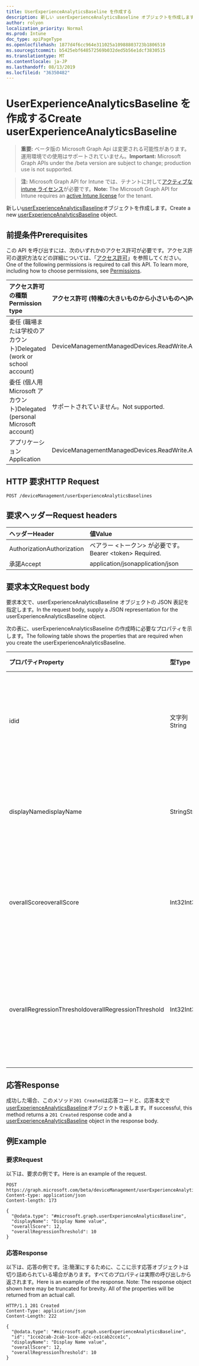 ```yaml
---
title: UserExperienceAnalyticsBaseline を作成する
description: 新しい userExperienceAnalyticsBaseline オブジェクトを作成します。
author: rolyon
localization_priority: Normal
ms.prod: Intune
doc_type: apiPageType
ms.openlocfilehash: 1877d4f6cc964e311025a10988803723b1806510
ms.sourcegitcommit: b5425ebf648572569b032ded5b56e1dcf3830515
ms.translationtype: MT
ms.contentlocale: ja-JP
ms.lasthandoff: 08/13/2019
ms.locfileid: "36350482"
---
```

# <a name="create-userexperienceanalyticsbaseline"></a><span data-ttu-id="1dc8e-103">UserExperienceAnalyticsBaseline を作成する</span><span class="sxs-lookup"><span data-stu-id="1dc8e-103">Create userExperienceAnalyticsBaseline</span></span>

> <span data-ttu-id="1dc8e-104">**重要:** ベータ版の Microsoft Graph Api は変更される可能性があります。運用環境での使用はサポートされていません。</span><span class="sxs-lookup"><span data-stu-id="1dc8e-104">**Important:** Microsoft Graph APIs under the /beta version are subject to change; production use is not supported.</span></span>

> <span data-ttu-id="1dc8e-105">**注:** Microsoft Graph API for Intune では、テナントに対して[アクティブな intune ライセンス](https://go.microsoft.com/fwlink/?linkid=839381)が必要です。</span><span class="sxs-lookup"><span data-stu-id="1dc8e-105">**Note:** The Microsoft Graph API for Intune requires an [active Intune license](https://go.microsoft.com/fwlink/?linkid=839381) for the tenant.</span></span>

<span data-ttu-id="1dc8e-106">新しい[userExperienceAnalyticsBaseline](../resources/intune-devices-userexperienceanalyticsbaseline.md)オブジェクトを作成します。</span><span class="sxs-lookup"><span data-stu-id="1dc8e-106">Create a new [userExperienceAnalyticsBaseline](../resources/intune-devices-userexperienceanalyticsbaseline.md) object.</span></span>

## <a name="prerequisites"></a><span data-ttu-id="1dc8e-107">前提条件</span><span class="sxs-lookup"><span data-stu-id="1dc8e-107">Prerequisites</span></span>
<span data-ttu-id="1dc8e-p101">この API を呼び出すには、次のいずれかのアクセス許可が必要です。アクセス許可の選択方法などの詳細については、「[アクセス許可](/graph/permissions-reference)」を参照してください。</span><span class="sxs-lookup"><span data-stu-id="1dc8e-p101">One of the following permissions is required to call this API. To learn more, including how to choose permissions, see [Permissions](/graph/permissions-reference).</span></span>

|<span data-ttu-id="1dc8e-110">アクセス許可の種類</span><span class="sxs-lookup"><span data-stu-id="1dc8e-110">Permission type</span></span>|<span data-ttu-id="1dc8e-111">アクセス許可 (特権の大きいものから小さいものへ)</span><span class="sxs-lookup"><span data-stu-id="1dc8e-111">Permissions (from most to least privileged)</span></span>|
|:---|:---|
|<span data-ttu-id="1dc8e-112">委任 (職場または学校のアカウント)</span><span class="sxs-lookup"><span data-stu-id="1dc8e-112">Delegated (work or school account)</span></span>|<span data-ttu-id="1dc8e-113">DeviceManagementManagedDevices.ReadWrite.All</span><span class="sxs-lookup"><span data-stu-id="1dc8e-113">DeviceManagementManagedDevices.ReadWrite.All</span></span>|
|<span data-ttu-id="1dc8e-114">委任 (個人用 Microsoft アカウント)</span><span class="sxs-lookup"><span data-stu-id="1dc8e-114">Delegated (personal Microsoft account)</span></span>|<span data-ttu-id="1dc8e-115">サポートされていません。</span><span class="sxs-lookup"><span data-stu-id="1dc8e-115">Not supported.</span></span>|
|<span data-ttu-id="1dc8e-116">アプリケーション</span><span class="sxs-lookup"><span data-stu-id="1dc8e-116">Application</span></span>|<span data-ttu-id="1dc8e-117">DeviceManagementManagedDevices.ReadWrite.All</span><span class="sxs-lookup"><span data-stu-id="1dc8e-117">DeviceManagementManagedDevices.ReadWrite.All</span></span>|

## <a name="http-request"></a><span data-ttu-id="1dc8e-118">HTTP 要求</span><span class="sxs-lookup"><span data-stu-id="1dc8e-118">HTTP Request</span></span>
<!-- {
  "blockType": "ignored"
}
-->
``` http
POST /deviceManagement/userExperienceAnalyticsBaselines
```

## <a name="request-headers"></a><span data-ttu-id="1dc8e-119">要求ヘッダー</span><span class="sxs-lookup"><span data-stu-id="1dc8e-119">Request headers</span></span>
|<span data-ttu-id="1dc8e-120">ヘッダー</span><span class="sxs-lookup"><span data-stu-id="1dc8e-120">Header</span></span>|<span data-ttu-id="1dc8e-121">値</span><span class="sxs-lookup"><span data-stu-id="1dc8e-121">Value</span></span>|
|:---|:---|
|<span data-ttu-id="1dc8e-122">Authorization</span><span class="sxs-lookup"><span data-stu-id="1dc8e-122">Authorization</span></span>|<span data-ttu-id="1dc8e-123">ベアラー &lt;トークン&gt; が必要です。</span><span class="sxs-lookup"><span data-stu-id="1dc8e-123">Bearer &lt;token&gt; Required.</span></span>|
|<span data-ttu-id="1dc8e-124">承諾</span><span class="sxs-lookup"><span data-stu-id="1dc8e-124">Accept</span></span>|<span data-ttu-id="1dc8e-125">application/json</span><span class="sxs-lookup"><span data-stu-id="1dc8e-125">application/json</span></span>|

## <a name="request-body"></a><span data-ttu-id="1dc8e-126">要求本文</span><span class="sxs-lookup"><span data-stu-id="1dc8e-126">Request body</span></span>
<span data-ttu-id="1dc8e-127">要求本文で、userExperienceAnalyticsBaseline オブジェクトの JSON 表記を指定します。</span><span class="sxs-lookup"><span data-stu-id="1dc8e-127">In the request body, supply a JSON representation for the userExperienceAnalyticsBaseline object.</span></span>

<span data-ttu-id="1dc8e-128">次の表に、userExperienceAnalyticsBaseline の作成時に必要なプロパティを示します。</span><span class="sxs-lookup"><span data-stu-id="1dc8e-128">The following table shows the properties that are required when you create the userExperienceAnalyticsBaseline.</span></span>

|<span data-ttu-id="1dc8e-129">プロパティ</span><span class="sxs-lookup"><span data-stu-id="1dc8e-129">Property</span></span>|<span data-ttu-id="1dc8e-130">型</span><span class="sxs-lookup"><span data-stu-id="1dc8e-130">Type</span></span>|<span data-ttu-id="1dc8e-131">説明</span><span class="sxs-lookup"><span data-stu-id="1dc8e-131">Description</span></span>|
|:---|:---|:---|
|<span data-ttu-id="1dc8e-132">id</span><span class="sxs-lookup"><span data-stu-id="1dc8e-132">id</span></span>|<span data-ttu-id="1dc8e-133">文字列</span><span class="sxs-lookup"><span data-stu-id="1dc8e-133">String</span></span>|<span data-ttu-id="1dc8e-134">ユーザー experience analytics のベースラインの一意の識別子。</span><span class="sxs-lookup"><span data-stu-id="1dc8e-134">The unique identifier of the user experience analytics baseline.</span></span>|
|<span data-ttu-id="1dc8e-135">displayName</span><span class="sxs-lookup"><span data-stu-id="1dc8e-135">displayName</span></span>|<span data-ttu-id="1dc8e-136">String</span><span class="sxs-lookup"><span data-stu-id="1dc8e-136">String</span></span>|<span data-ttu-id="1dc8e-137">ユーザー experience analytics のベースラインの名前。</span><span class="sxs-lookup"><span data-stu-id="1dc8e-137">The name of the user experience analytics baseline.</span></span>|
|<span data-ttu-id="1dc8e-138">overallScore</span><span class="sxs-lookup"><span data-stu-id="1dc8e-138">overallScore</span></span>|<span data-ttu-id="1dc8e-139">Int32</span><span class="sxs-lookup"><span data-stu-id="1dc8e-139">Int32</span></span>|<span data-ttu-id="1dc8e-140">ユーザー experience analytics のベースラインの全体的なスコア。</span><span class="sxs-lookup"><span data-stu-id="1dc8e-140">The overall score of the user experience analytics baseline.</span></span>|
|<span data-ttu-id="1dc8e-141">overallRegressionThreshold</span><span class="sxs-lookup"><span data-stu-id="1dc8e-141">overallRegressionThreshold</span></span>|<span data-ttu-id="1dc8e-142">Int32</span><span class="sxs-lookup"><span data-stu-id="1dc8e-142">Int32</span></span>|<span data-ttu-id="1dc8e-143">ユーザー experience analytics のベースラインの全体的な回帰しきい値。</span><span class="sxs-lookup"><span data-stu-id="1dc8e-143">The overall regression threshold of the user experience analytics baseline.</span></span>|



## <a name="response"></a><span data-ttu-id="1dc8e-144">応答</span><span class="sxs-lookup"><span data-stu-id="1dc8e-144">Response</span></span>
<span data-ttu-id="1dc8e-145">成功した場合、このメソッド`201 Created`は応答コードと、応答本文で[userExperienceAnalyticsBaseline](../resources/intune-devices-userexperienceanalyticsbaseline.md)オブジェクトを返します。</span><span class="sxs-lookup"><span data-stu-id="1dc8e-145">If successful, this method returns a `201 Created` response code and a [userExperienceAnalyticsBaseline](../resources/intune-devices-userexperienceanalyticsbaseline.md) object in the response body.</span></span>

## <a name="example"></a><span data-ttu-id="1dc8e-146">例</span><span class="sxs-lookup"><span data-stu-id="1dc8e-146">Example</span></span>

### <a name="request"></a><span data-ttu-id="1dc8e-147">要求</span><span class="sxs-lookup"><span data-stu-id="1dc8e-147">Request</span></span>
<span data-ttu-id="1dc8e-148">以下は、要求の例です。</span><span class="sxs-lookup"><span data-stu-id="1dc8e-148">Here is an example of the request.</span></span>
``` http
POST https://graph.microsoft.com/beta/deviceManagement/userExperienceAnalyticsBaselines
Content-type: application/json
Content-length: 173

{
  "@odata.type": "#microsoft.graph.userExperienceAnalyticsBaseline",
  "displayName": "Display Name value",
  "overallScore": 12,
  "overallRegressionThreshold": 10
}
```

### <a name="response"></a><span data-ttu-id="1dc8e-149">応答</span><span class="sxs-lookup"><span data-stu-id="1dc8e-149">Response</span></span>
<span data-ttu-id="1dc8e-p102">以下は、応答の例です。注:簡潔にするために、ここに示す応答オブジェクトは切り詰められている場合があります。すべてのプロパティは実際の呼び出しから返されます。</span><span class="sxs-lookup"><span data-stu-id="1dc8e-p102">Here is an example of the response. Note: The response object shown here may be truncated for brevity. All of the properties will be returned from an actual call.</span></span>
``` http
HTTP/1.1 201 Created
Content-Type: application/json
Content-Length: 222

{
  "@odata.type": "#microsoft.graph.userExperienceAnalyticsBaseline",
  "id": "1cce2cab-2cab-1cce-ab2c-ce1cab2cce1c",
  "displayName": "Display Name value",
  "overallScore": 12,
  "overallRegressionThreshold": 10
}
```






